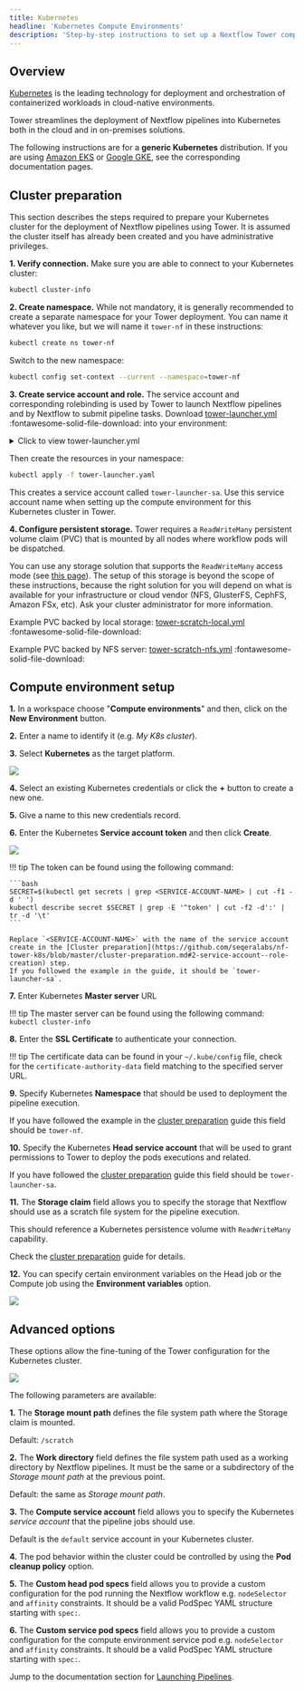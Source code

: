 ```yaml
---
title: Kubernetes
headline: 'Kubernetes Compute Environments'
description: 'Step-by-step instructions to set up a Nextflow Tower compute environment for a Kubernetes cluster'
---
```

## Overview

[Kubernetes](https://kubernetes.io/) is the leading technology for deployment and orchestration of containerized workloads in cloud-native environments.

Tower streamlines the deployment of Nextflow pipelines into Kubernetes both in the cloud and in on-premises solutions.

The following instructions are for a **generic Kubernetes** distribution. If you are using [Amazon EKS](/compute-envs/eks/) or [Google GKE](/compute-envs/gke/), see the corresponding documentation pages.


## Cluster preparation

This section describes the steps required to prepare your Kubernetes cluster for the deployment of Nextflow pipelines using Tower. It is assumed the cluster itself has already been created and you have administrative privileges.

**1. Verify connection.** Make sure you are able to connect to your Kubernetes cluster:
```bash
kubectl cluster-info
```

**2. Create namespace.** While not mandatory, it is generally recommended to create a separate namespace for your Tower deployment. You can name it whatever you like, but we will name it `tower-nf` in these instructions:
```bash
kubectl create ns tower-nf
```

Switch to the new namespace:
```bash
kubectl config set-context --current --namespace=tower-nf
```

**3. Create service account and role.** The service account and corresponding rolebinding is used by Tower to launch Nextflow pipelines and by Nextflow to submit pipeline tasks. Download [tower-launcher.yml](../_templates/tower-launcher.yml) :fontawesome-solid-file-download: into your environment:

<details>
    <summary>Click to view tower-launcher.yml</summary>
    ```yaml
    --8<-- "docs/_templates/tower-launcher.yml"
    ```
</details>

Then create the resources in your namespace:
```bash
kubectl apply -f tower-launcher.yaml
```

This creates a service account called `tower-launcher-sa`. Use this service account name when setting up the compute environment for this Kubernetes cluster in Tower.

**4. Configure persistent storage.** Tower requires a `ReadWriteMany` persistent volume claim (PVC) that is mounted by all nodes where workflow pods will be dispatched.

You can use any storage solution that supports the `ReadWriteMany` access mode (see [this page](https://kubernetes.io/docs/concepts/storage/persistent-volumes/#access-modes)). The setup of this storage is beyond the scope of these instructions, because the right solution for you will depend on what is available for your infrastructure or cloud vendor (NFS, GlusterFS, CephFS, Amazon FSx, etc). Ask your cluster administrator for more information.

Example PVC backed by local storage: [tower-scratch-local.yml](../_templates/tower-scratch-local.yml) :fontawesome-solid-file-download:

Example PVC backed by NFS server: [tower-scratch-nfs.yml](../_templates/tower-scratch-nfs.yml) :fontawesome-solid-file-download:


## Compute environment setup  


**1.** In a workspace choose "**Compute environments**" and then, click on the **New Environment** button.

**2.** Enter a name to identify it (e.g. *My K8s cluster*).

**3.** Select **Kubernetes** as the target platform.

![](_images/k8s_new_env.png)


**4.** Select an existing Kubernetes credentials or click the **+** button to create a new one.

**5.** Give a name to this new credentials record.

**6.** Enter the Kubernetes **Service account token** and then click **Create**.

![](_images/k8s_credentials.png)


!!! tip 
    The token can be found using the following command:

    ```bash
    SECRET=$(kubectl get secrets | grep <SERVICE-ACCOUNT-NAME> | cut -f1 -d ' ')
    kubectl describe secret $SECRET | grep -E '^token' | cut -f2 -d':' | tr -d '\t'
    ```

    Replace `<SERVICE-ACCOUNT-NAME>` with the name of the service account create in the [Cluster preparation](https://github.com/seqeralabs/nf-tower-k8s/blob/master/cluster-preparation.md#2-service-account--role-creation) step.
    If you followed the example in the guide, it should be `tower-launcher-sa`.


**7.** Enter Kubernetes **Master server** URL

!!! tip 
    The master server can be found using the following command: `kubectl cluster-info`

**8.** Enter the **SSL Certificate** to authenticate your connection.

!!! tip 
    The certificate data can be found in your `~/.kube/config` file, check for the `certificate-authority-data` field matching to the specified server URL.

**9.** Specify Kubernetes **Namespace** that should be used to deployment the pipeline execution.

If you have followed the example in the [cluster preparation](https://github.com/seqeralabs/nf-tower-k8s/blob/master/cluster-preparation.md#2-service-account--role-creation) guide this field should be `tower-nf`.

**10.** Specify the Kubernetes **Head service account** that will be used to grant permissions to Tower to deploy the pods executions and related.

If you have followed the [cluster preparation](https://github.com/seqeralabs/nf-tower-k8s/blob/master/cluster-preparation.md#2-service-account--role-creation) guide this field should be `tower-launcher-sa`.

**11.** The **Storage claim** field allows you to specify the storage that Nextflow should use as a scratch file system for the pipeline execution.

This should reference a Kubernetes persistence volume with `ReadWriteMany` capability.

Check the [cluster preparation](https://github.com/seqeralabs/nf-tower-k8s/blob/master/cluster-preparation.md#3-storage-configuration) guide for details.


**12.** You can specify certain environment variables on the Head job or the Compute job using the **Environment variables** option.

![](_images/env_vars.png)


## Advanced options

These options allow the fine-tuning of the Tower configuration for the Kubernetes cluster.


![](_images/advanced_options.png)

The following parameters are available:

**1.** The **Storage mount path** defines the file system path where the Storage claim is mounted. 

Default: `/scratch`

**2.** The **Work directory** field defines the file system path used as a working directory by Nextflow pipelines. It must be the same or a subdirectory of the *Storage mount path* at the previous point. 

Default: the same as *Storage mount path*.

**3.** The  **Compute service account** field allows you to specify the Kubernetes *service account* that the pipeline jobs should use. 

Default is the `default` service account in your Kubernetes cluster.

**4.** The pod behavior within the cluster could be controlled by using the **Pod cleanup policy** option.

**5.** The **Custom head pod specs** field allows you to provide a custom configuration for the pod running the Nextflow workflow e.g. `nodeSelector` and `affinity` constraints. It should be a valid PodSpec YAML structure starting with `spec:`.

**6.** The **Custom service pod specs** field allows you to provide a custom configuration for the compute environment service pod e.g. `nodeSelector` and `affinity` constraints. It should be a valid PodSpec YAML structure starting with `spec:`.


Jump to the documentation section for [Launching Pipelines](../launch/launchpad.md).
